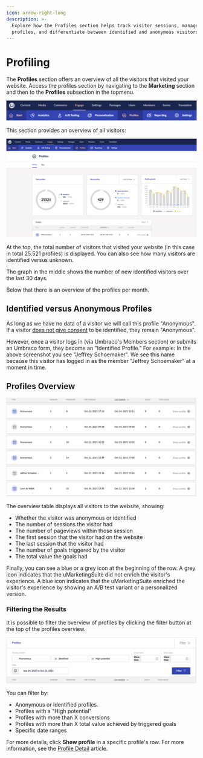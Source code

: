 ```yaml
---
icon: arrow-right-long
description: >-
  Explore how the Profiles section helps track visitor sessions, manage
  profiles, and differentiate between identified and anonymous visitors.
---
```


# Profiling

The **Profiles** section offers an overview of all the visitors that visited your website. Access the profiles section by navigating to the **Marketing** section and then to the **Profiles** subsection in the topmenu.

![Profiles section](../../.gitbook/assets/Profiles.png)

This section provides an overview of all visitors:

![Profiles Overview](../../.gitbook/assets/profiles-overview.png)

At the top, the total number of visitors that visited your website (in this case in total 25.521 profiles) is displayed. You can also see how many visitors are identified versus unknown.

The graph in the middle shows the number of new identified visitors over the last 30 days.

Below that there is an overview of the profiles per month.

## Identified versus Anonymous Profiles

As long as we have no data of a visitor we will call this profile "Anonymous". If a visitor [does not give consent](../../developers/introduction/the-umarketingsuite-cookie/module-permissions.md) to be identified, they remain "Anonymous".

However, once a visitor logs in (via Umbraco's Members section) or submits an Umbraco form, they become an "Identified Profile." For example: In the above screenshot you see "Jeffrey Schoemaker". We see this name because this visitor has logged in as the member "Jeffrey Schoemaker" at a moment in time.

## Profiles Overview

![Table view of Profiles Overview](<../../.gitbook/assets/profiles-overview-table view.png>)

The overview table displays all visitors to the website, showing:

* Whether the visitor was anonymous or identified
* The number of sessions the visitor had
* The number of pageviews within those session
* The first session that the visitor had on the website
* The last session that the visitor had
* The number of goals triggered by the visitor
* The total value the goals had

Finally, you can see a blue or a grey icon at the beginning of the row. A grey icon indicates that the uMarketingSuite did not enrich the visitor's experience. A blue icon indicates that the uMarketingSuite enriched the visitor's experience by showing an A/B test variant or a personalized version.

### Filtering the Results

It is possible to filter the overview of profiles by clicking the filter button at the top of the profiles overview.

![](../../.gitbook/assets/filtering-results.png)

You can filter by:

* Anonymous or Identified profiles.
* Profiles with a "High potential"
* Profiles with more than X conversions
* Profiles with more than X total value achieved by triggered goals
* Specific date ranges

For more details, click **Show profile** in a specific profile's row. For more information, see the [Profile Detail](profile-detail.md) article.
